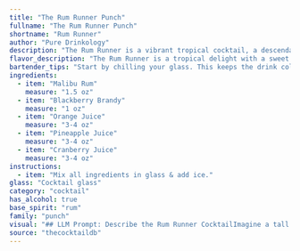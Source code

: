```yaml
---
title: "The Rum Runner Punch"
fullname: "The Rum Runner Punch"
shortname: "Rum Runner"
author: "Pure Drinkology"
description: "The Rum Runner is a vibrant tropical cocktail, a descendant of the classic Rum Punch family. Originating in the 1950s, it hails from the Caribbean, where its mix of rum, fruit juices, and brandy perfectly captures the island's spirit. "
flavor_description: "The Rum Runner is a tropical delight with a sweet and tart balance. Malibu rum brings a smooth, coconutty sweetness, while blackberry brandy adds a touch of tartness and complexity. The blend of orange, pineapple, and cranberry juices creates a refreshing and fruity base, with notes of citrus, tropical fruit, and tart berries. The overall taste profile is vibrant and balanced, with a lingering sweetness and a hint of tartness. "
bartender_tips: "Start by chilling your glass. This keeps the drink cold and refreshing. Use fresh juices for the best flavor.  To avoid over-diluting, build the drink in the glass with ice.  If using pre-mixed juices, adjust the amount of cranberry juice to your preference - less for a sweeter drink. Garnish with a fresh blackberry or orange peel. "
ingredients:
  - item: "Malibu Rum"
    measure: "1.5 oz"
  - item: "Blackberry Brandy"
    measure: "1 oz"
  - item: "Orange Juice"
    measure: "3-4 oz"
  - item: "Pineapple Juice"
    measure: "3-4 oz"
  - item: "Cranberry Juice"
    measure: "3-4 oz"
instructions:
  - item: "Mix all ingredients in glass & add ice."
glass: "Cocktail glass"
category: "cocktail"
has_alcohol: true
base_spirit: "rum"
family: "punch"
visual: "## LLM Prompt: Describe the Rum Runner CocktailImagine a tall glass filled with a vibrant blend of colors. The base is a **deep, ruby red** from the cranberry juice, punctuated by bright orange hues from the **orange juice**, all layered with a **golden shimmer** from the pineapple juice.  Floating atop this delicious panorama is a **smooth, milky layer** of Malibu Rum, hinting at the sweet coconut notes that lie within.  A splash of **deep purple** from the blackberry brandy adds a hint of mystery, weaving through the other colors like a beautiful, swirling ribbon. The cocktail is garnished with a **bright orange slice** and a **fresh sprig of mint**,  adding a final touch of freshness and elegance. **Describe this scene in vivid detail.  Focus on the colors, textures, and overall appearance of the cocktail.  What adjectives would you use to describe its beauty and appeal?** "
source: "thecocktaildb"
---
```


